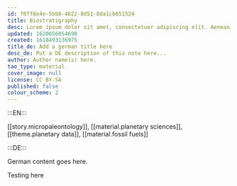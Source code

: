 ```yaml
---
id: f0ff8e4e-5bb8-4622-8d51-8da1cb651524
title: Biostratigraphy
desc: Lorem ipsum dolor sit amet, consectetuer adipiscing elit. Aenean commodo ligula eget dolor. Aenean massa. Cum sociis natoque penatibus et magnis dis parturient montes, nascetur ridiculus mus. Donec quam felis, ultricies nec, pellentesque eu, pretium quis, sem. Nulla consequat massa quis enim.
updated: 1620056054698
created: 1618493136975
title_de: Add a german title here
desc_de: Put a DE description of this note here...
author: Author name(s) here.
tao_type: material
cover_image: null
license: CC BY-SA
published: false
colour_scheme: 2
---
```


:::EN:::

[[story.micropaleontology]], [[material.planetary sciences]], [[theme.planetary data]], [[material.fossil fuels]]

:::DE:::

German content goes here.

Testing here

